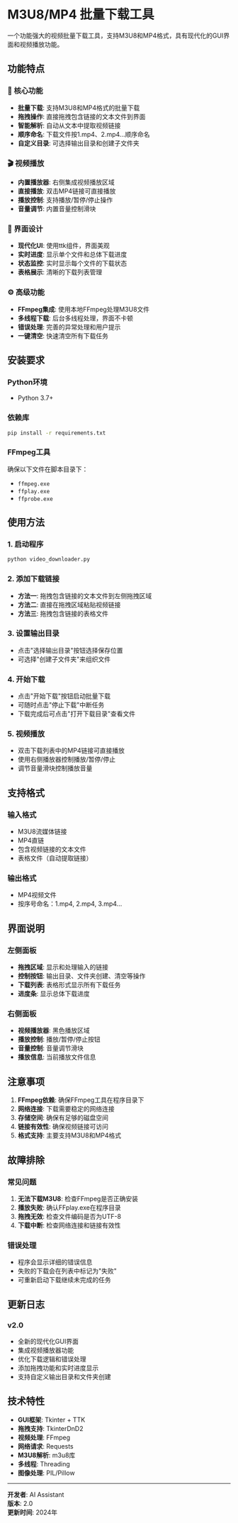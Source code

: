 # M3U8/MP4 批量下载工具

一个功能强大的视频批量下载工具，支持M3U8和MP4格式，具有现代化的GUI界面和视频播放功能。

## 功能特点

### 🎯 核心功能
- **批量下载**: 支持M3U8和MP4格式的批量下载
- **拖拽操作**: 直接拖拽包含链接的文本文件到界面
- **智能解析**: 自动从文本中提取视频链接
- **顺序命名**: 下载文件按1.mp4、2.mp4...顺序命名
- **自定义目录**: 可选择输出目录和创建子文件夹

### 🎬 视频播放
- **内置播放器**: 右侧集成视频播放区域
- **直接播放**: 双击MP4链接可直接播放
- **播放控制**: 支持播放/暂停/停止操作
- **音量调节**: 内置音量控制滑块

### 🎨 界面设计
- **现代化UI**: 使用ttk组件，界面美观
- **实时进度**: 显示单个文件和总体下载进度
- **状态监控**: 实时显示每个文件的下载状态
- **表格展示**: 清晰的下载列表管理

### ⚙️ 高级功能
- **FFmpeg集成**: 使用本地FFmpeg处理M3U8文件
- **多线程下载**: 后台多线程处理，界面不卡顿
- **错误处理**: 完善的异常处理和用户提示
- **一键清空**: 快速清空所有下载任务

## 安装要求

### Python环境
- Python 3.7+

### 依赖库
```bash
pip install -r requirements.txt
```

### FFmpeg工具
确保以下文件在脚本目录下：
- `ffmpeg.exe`
- `ffplay.exe` 
- `ffprobe.exe`

## 使用方法

### 1. 启动程序
```bash
python video_downloader.py
```

### 2. 添加下载链接
- **方法一**: 拖拽包含链接的文本文件到左侧拖拽区域
- **方法二**: 直接在拖拽区域粘贴视频链接
- **方法三**: 拖拽包含链接的表格文件

### 3. 设置输出目录
- 点击"选择输出目录"按钮选择保存位置
- 可选择"创建子文件夹"来组织文件

### 4. 开始下载
- 点击"开始下载"按钮启动批量下载
- 可随时点击"停止下载"中断任务
- 下载完成后可点击"打开下载目录"查看文件

### 5. 视频播放
- 双击下载列表中的MP4链接可直接播放
- 使用右侧播放器控制播放/暂停/停止
- 调节音量滑块控制播放音量

## 支持格式

### 输入格式
- M3U8流媒体链接
- MP4直链
- 包含视频链接的文本文件
- 表格文件（自动提取链接）

### 输出格式
- MP4视频文件
- 按序号命名：1.mp4, 2.mp4, 3.mp4...

## 界面说明

### 左侧面板
- **拖拽区域**: 显示和处理输入的链接
- **控制按钮**: 输出目录、文件夹创建、清空等操作
- **下载列表**: 表格形式显示所有下载任务
- **进度条**: 显示总体下载进度

### 右侧面板
- **视频播放器**: 黑色播放区域
- **播放控制**: 播放/暂停/停止按钮
- **音量控制**: 音量调节滑块
- **播放信息**: 当前播放文件信息

## 注意事项

1. **FFmpeg依赖**: 确保FFmpeg工具在程序目录下
2. **网络连接**: 下载需要稳定的网络连接
3. **存储空间**: 确保有足够的磁盘空间
4. **链接有效性**: 确保视频链接可访问
5. **格式支持**: 主要支持M3U8和MP4格式

## 故障排除

### 常见问题
1. **无法下载M3U8**: 检查FFmpeg是否正确安装
2. **播放失败**: 确认FFplay.exe在程序目录
3. **拖拽无效**: 检查文件编码是否为UTF-8
4. **下载中断**: 检查网络连接和链接有效性

### 错误处理
- 程序会显示详细的错误信息
- 失败的下载会在列表中标记为"失败"
- 可重新启动下载继续未完成的任务

## 更新日志

### v2.0
- 全新的现代化GUI界面
- 集成视频播放器功能
- 优化下载逻辑和错误处理
- 添加拖拽功能和实时进度显示
- 支持自定义输出目录和文件夹创建

## 技术特性

- **GUI框架**: Tkinter + TTK
- **拖拽支持**: TkinterDnD2
- **视频处理**: FFmpeg
- **网络请求**: Requests
- **M3U8解析**: m3u8库
- **多线程**: Threading
- **图像处理**: PIL/Pillow

---

**开发者**: AI Assistant  
**版本**: 2.0  
**更新时间**: 2024年
